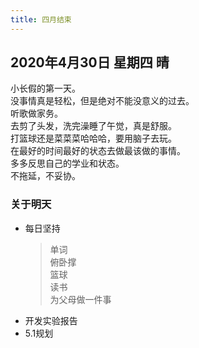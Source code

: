 ```yaml
---
title: 四月结束
---
```

## 2020年4月30日 星期四 晴
小长假的第一天。  
没事情真是轻松，但是绝对不能没意义的过去。  
听歌做家务。  
去剪了头发，洗完澡睡了午觉，真是舒服。  
打篮球还是菜菜菜哈哈哈，要用脑子去玩。  
在最好的时间最好的状态去做最该做的事情。  
多多反思自己的学业和状态。  
不拖延，不妥协。  
### 关于明天
* 每日坚持
	> 单词  
	> 俯卧撑  
	> 篮球  
	> 读书  
	> 为父母做一件事
* 开发实验报告  
* 5.1规划  